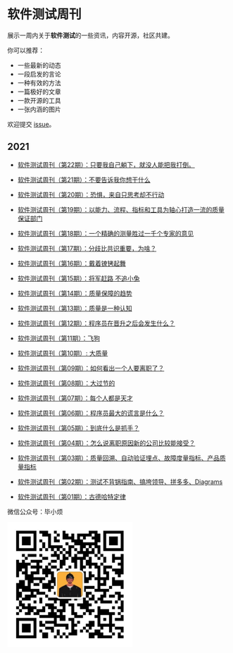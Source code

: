 # 软件测试周刊
展示一周内关于**软件测试**的一些资讯，内容开源，社区共建。

你可以推荐：

- 一些最新的动态
- 一段启发的言论
- 一种有效的方法
- 一篇极好的文章
- 一款开源的工具
- 一张内涵的图片

欢迎提交 [issue](https://github.com/bxiaopeng/SoftwareTestingWeekly/issues)。



## 2021

- [软件测试周刊（第22期）：只要我自己躺下，就没人能把我打倒。](https://www.yuque.com/duoduo-b2n97/lvg8r2/kflu88)

- [软件测试周刊（第21期）：不要告诉我你想干什么](https://www.yuque.com/duoduo-b2n97/lvg8r2/tg9as0)


- [软件测试周刊（第20期）：恐惧，来自只思考却不行动](https://www.yuque.com/duoduo-b2n97/lvg8r2/kxvdt8)
- [软件测试周刊（第19期）：以能力、流程、指标和工具为轴心打造一流的质量保证部门](https://www.yuque.com/duoduo-b2n97/lvg8r2/px6505)
- [软件测试周刊（第18期）：一个精确的测量胜过一千个专家的意见](https://www.yuque.com/duoduo-b2n97/lvg8r2/sw8zvl)
- [软件测试周刊（第17期）：分歧比共识重要，为啥？](https://www.yuque.com/duoduo-b2n97/lvg8r2/dzb78v)

- [软件测试周刊（第16期）：戴着镣铐起舞](https://www.yuque.com/duoduo-b2n97/lvg8r2/tnc9gv)

- [软件测试周刊（第15期）：将军赶路 不追小兔](https://www.yuque.com/duoduo-b2n97/lvg8r2/nqsxpn)

- [软件测试周刊（第14期）：质量保障的趋势](https://www.yuque.com/duoduo-b2n97/lvg8r2/wauwfh)

- [软件测试周刊（第13期）：质量是一种认知](https://www.yuque.com/duoduo-b2n97/lvg8r2/zb0ahg)

- [软件测试周刊（第12期）：程序员在晋升之后会发生什么？](https://www.yuque.com/duoduo-b2n97/lvg8r2/xtee09)

- [软件测试周刊（第11期）：飞狗](https://www.yuque.com/duoduo-b2n97/lvg8r2/mii2oe)

- [软件测试周刊（第10期）: 大质量](https://www.yuque.com/duoduo-b2n97/lvg8r2/ahtyoz)

- [软件测试周刊（第09期）：如何看出一个人要离职了？](https://www.yuque.com/duoduo-b2n97/lvg8r2/nhc3l2)

- [软件测试周刊（第08期）：大过节的](https://www.yuque.com/duoduo-b2n97/lvg8r2/cvec0q)

- [软件测试周刊（第07期）：每个人都是天才](https://www.yuque.com/duoduo-b2n97/lvg8r2/ubzocv)

- [软件测试周刊（第06期）：程序员最大的谎言是什么？](https://www.yuque.com/duoduo-b2n97/lvg8r2/dfakhc)

- [软件测试周刊（第05期）：到底什么是抓手？](https://www.yuque.com/duoduo-b2n97/lvg8r2/qv7uhe)

- [软件测试周刊（第04期）：怎么说离职原因新的公司比较能接受？](https://www.yuque.com/duoduo-b2n97/lvg8r2/xttppu)

- [软件测试周刊（第03期）：质量回溯、自动验证埋点、故障度量指标、产品质量指标]( https://www.yuque.com/duoduo-b2n97/lvg8r2/ymrl0h) 

- [软件测试周刊（第02期）：测试不背锅指南、搞垮领导、拼多多、Diagrams](https://www.yuque.com/duoduo-b2n97/lvg8r2/ewobh3)

- [软件测试周刊（第01期）：古德哈特定律](https://www.yuque.com/duoduo-b2n97/lvg8r2/dbor1s)



微信公众号：毕小烦

<img src="./imgs/gongzhonghao.jpg" style="zoom: 33%;" />